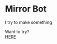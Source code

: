 # Mirror Bot

I try to make something

Want to try? <br />
[HERE](https://colab.research.google.com/github/LoggingNewMemory/MirrorBot/blob/main/Bot.ipynb)

